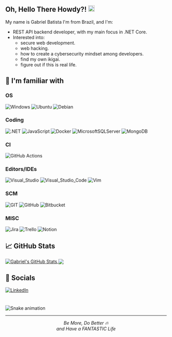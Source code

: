 <!-- 

Thx so much Martin Heinz for this awesome article https://towardsdatascience.com/build-a-stunning-readme-for-your-github-profile-9b80434fe5d7 
and also for inspire me with your personal README https://github.com/MartinHeinz/MartinHeinz/blob/master/README.md

And also Rafaella Ballerini for the amazing idea on your instagram acc (which makes me give the custom README file a shot https://www.instagram.com/p/CPjUBhXDNEE/?utm_medium=copy_link). And of course, for such a cool/inspirational personal README file too https://github.com/rafaballerini/rafaballerini/blob/main/README.md 

-->


## Oh, Hello There Howdy?! <img src="https://media.tenor.com/images/8c8a55b37f02da1734085e6c8b6c1bdd/tenor.gif" width="20px">

My name is Gabriel Batista I'm from Brazil, and I'm: 
<br />
- REST API backend developer, with my main focus in .NET Core.
- Interested into: 
  - secure web development.
  - web hacking.
  - how to create a cybersecurity mindset among developers.
  - find my own ikigai.
  - figure out if this is real life.

## 🔧 I'm familiar with

### OS

![Windows](https://img.shields.io/badge/Windows-0078D6?style=for-the-badge&logo=windows&logoColor=white) 	![Ubuntu](https://img.shields.io/badge/Ubuntu-E95420?style=for-the-badge&logo=ubuntu&logoColor=white) ![Debian](https://img.shields.io/badge/Debian-D70A53?style=for-the-badge&logo=debian&logoColor=white)

### Coding

![.NET](https://img.shields.io/badge/.NET-5C2D91?style=for-the-badge&logo=.net&logoColor=white) ![JavaScript](https://img.shields.io/badge/JavaScript-323330?style=for-the-badge&logo=javascript&logoColor=F7DF1E)  ![Docker](https://img.shields.io/badge/docker-%230db7ed.svg?style=for-the-badge&logo=docker&logoColor=white) ![MicrosoftSQLServer](https://img.shields.io/badge/Microsoft%20SQL%20Server-CC2927?style=for-the-badge&logo=microsoft%20sql%20server&logoColor=white) ![MongoDB](https://img.shields.io/badge/MongoDB-%234ea94b.svg?style=for-the-badge&logo=mongodb&logoColor=white)

### CI

![GitHub Actions](https://img.shields.io/badge/github%20actions-%232671E5.svg?style=for-the-badge&logo=githubactions&logoColor=white)

### Editors/IDEs

![Visual_Studio](https://img.shields.io/badge/Visual_Studio-5C2D91?style=for-the-badge&logo=visual%20studio&logoColor=white) ![Visual_Studio_Code](https://img.shields.io/badge/Visual_Studio_Code-0078D4?style=for-the-badge&logo=visual%20studio%20code&logoColor=white) ![Vim](https://img.shields.io/badge/VIM-%2311AB00.svg?style=for-the-badge&logo=vim&logoColor=white)

### SCM

![GIT](https://img.shields.io/badge/GIT-E44C30?style=for-the-badge&logo=git&logoColor=white) ![GitHub](https://img.shields.io/badge/github-%23121011.svg?style=for-the-badge&logo=github&logoColor=white) ![Bitbucket](https://img.shields.io/badge/bitbucket-%230047B3.svg?style=for-the-badge&logo=bitbucket&logoColor=white)

### MISC

![Jira](https://img.shields.io/badge/Jira-0052CC?style=for-the-badge&logo=Jira&logoColor=white) ![Trello](https://img.shields.io/badge/Trello-%23026AA7.svg?style=for-the-badge&logo=Trello&logoColor=white) ![Notion](https://img.shields.io/badge/Notion-%23000000.svg?style=for-the-badge&logo=notion&logoColor=white)

## 📈 GitHub Stats

<a href="https://github.com/BatistaGabriel/BatistaGabriel">
  <img align="center" src="https://github-readme-stats.vercel.app/api?username=BatistaGabriel&show_icons=true&line_height=27&count_private=true&title_color=ffffff&text_color=c9cacc&icon_color=2bbc8a&bg_color=1d1f21" alt="Gabriel's GitHub Stats" />
</a>

<a href="https://github.com/BatistaGabriel/BatistaGabriel">
  <img align="center" src="https://github-readme-stats.vercel.app/api/top-langs/?username=BatistaGabriel&hide=java,html,tex&title_color=ffffff&text_color=c9cacc&icon_color=2bbc8a&bg_color=1d1f21&langs_count=3" />
</a>

## 📌 Socials

[![LinkedIn](https://img.shields.io/badge/LinkedIn-%230077B5.svg?logo=linkedin&logoColor=white)](https://www.linkedin.com/in/batistalvesgabriel/)

<!-- ## 🐍 Like The Good Old Times -->
# 
![Snake animation](https://github.com/BatistaGabriel/BatistaGabriel/blob/output/github-contribution-grid-snake.svg)

---

<p align='center'><i>Be More, Do Better 🔥 <br/>and Have a FANTASTIC Life</i></p>
